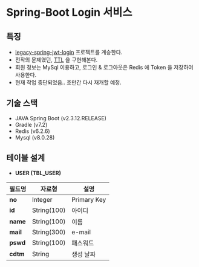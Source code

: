 # Spring-Boot Login 서비스

## 특징
- [legacy-spring-jwt-login](https://github.com/6lueparr0t/legacy-spring-jwt-login) 프로젝트를 계승한다.
- 전작의 문제였던, [TTL](https://redis.io/commands/expire) 을 구현해본다.
- 회원 정보는 MySql 이용하고, 로그인 & 로그아웃은 Redis 에 Token 을 저장하여 사용한다.
- 현재 작업 중단되었음.. 조만간 다시 재개할 예정.

## 기술 스택
- JAVA Spring Boot (v2.3.12.RELEASE)
- Gradle (v7.2)
- Redis (v6.2.6)
- Mysql (v8.0.28)

## 테이블 설계
* **USER (TBL_USER)**

| 필드명      | 자료형         | 설명          |
|----------|-------------|-------------|
| **no**   | Integer     | Primary Key |
| **id**   | String(100) | 아이디         |
| **name** | String(100) | 이름          |
| **mail** | String(300) | e-mail      |
| **pswd** | String(100) | 패스워드        |
| **cdtm** | String      | 생성 날짜       |

